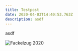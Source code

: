 ```yaml
---
title: Testpost
date: 2020-04-03T14:40:53.763Z
description: asdf
---
```

asdf

![](img/f-2933.jpg "Fackelzug 2020")